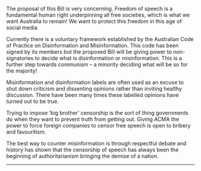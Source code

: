 The proposal of this Bill is very concerning. Freedom of speech is a fundamental human
right underpinning all free societies, which is what we want Australia to remain!  We want
to protect this freedom in this age of social media.

Currently there is a voluntary framework established by the Australian Code of Practice on
Disinformation and Misinformation. This code has been signed by its members but the
proposed Bill will be giving power to non-signatories to decide what is disinformation or
misinformation. This is a further step towards communism – a minority deciding what will
be so for the majority!

Misinformation and disinformation labels are often used as an excuse to shut down criticism
and dissenting opinions rather than inviting healthy discussion. There have been many times
these labelled opinions have turned out to be true.

Trying to impose ‘big brother’ censorship is the sort of thing governments do when they
want to prevent truth from getting out. Giving ACMA the power to force foreign companies
to censor free speech is open to bribery and favouritism.

The best way to counter misinformation is through respectful debate and history has shown
that the censorship of speech has always been the beginning of authoritarianism bringing
the demise of a nation.


-----

